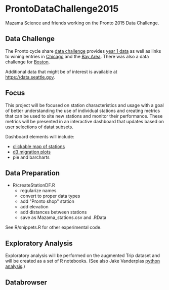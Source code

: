 # ProntoDataChallenge2015
Mazama Science and friends working on the Pronto 2015 Data Challenge.

## Data Challenge

The Pronto cycle share [data challenge](http://www.prontocycleshare.com/datachallenge) provides [year 1 data](https://s3.amazonaws.com/pronto-data/open_data_year_one.zip) as well as links to wining entries in [Chicago](https://www.divvybikes.com/datachallenge) and the [Bay Area](http://www.bayareabikeshare.com/datachallenge-2014). There was also a data challenge for [Boston](http://hubwaydatachallenge.org).

Additional data that might be of interest is available at https://data.seattle.gov.

## Focus

This project will be focused on station characteristics and usage with a goal of better understanding the use of individual stations and creating metrics that can be used to site new stations and monitor their performance. These metrics will be presented in an interactive dashboard that updates based on user selections of datat subsets.

Dashboard elements will include:

 * [clickable map of stations](http://willleahy.info/ng-maps/#/)
 * [d3 migration plots](http://www.global-migration.info)
 * pie and barcharts

## Data Preparation

 * R/createStationDF.R
   * regularize names
   * convert to proper data types
   * add "Pronto shop" station
   * add elevation
   * add distances between stations
   * save as Mazama_stations.csv and .RData

See R/snippets.R for other experimental code.

## Exploratory Analysis

Exploratory analysis will be performed on the augmented Trip dataset and will be created as a set of R notebooks. (See also Jake Vanderplas [python analysis](https://github.com/jakevdp/ProntoData).) 

## Databrowser


